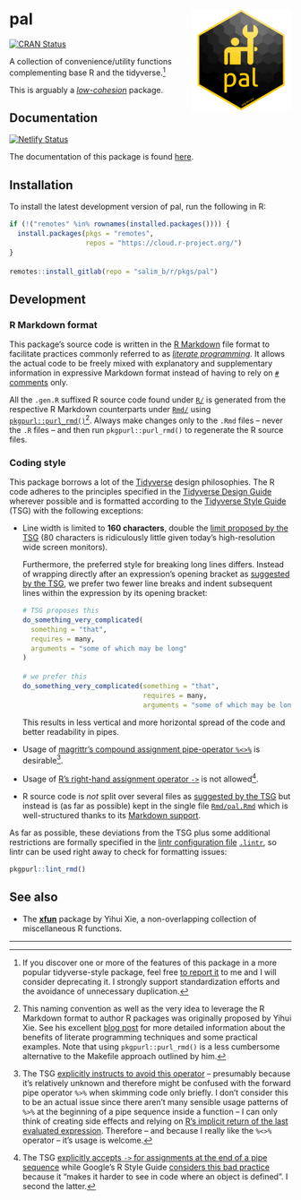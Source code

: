# pal <a href="https://pal.rpkg.dev/"><img src="man/figures/logo.png" alt="Package Logo" class="pkg-logo" align="right" height="180"/></a>

<a href="https://cran.r-project.org/package=pal" class="pkgdown-release"><img src="https://r-pkg.org/badges/version/pal" alt="CRAN Status" /></a>

A collection of convenience/utility functions complementing base R and the tidyverse.[^1]

This is arguably a [*low-cohesion*](https://en.wikipedia.org/wiki/Cohesion_(computer_science)) package.

## Documentation

[![Netlify Status](https://api.netlify.com/api/v1/badges/a8eddba3-4c85-4750-a737-e0d74d721f65/deploy-status)](https://app.netlify.com/sites/pal-rpkg-dev/deploys)

The documentation of this package is found [here](https://pal.rpkg.dev).

## Installation

To install the latest development version of pal, run the following in R:

``` r
if (!("remotes" %in% rownames(installed.packages()))) {
  install.packages(pkgs = "remotes",
                   repos = "https://cloud.r-project.org/")
}

remotes::install_gitlab(repo = "salim_b/r/pkgs/pal")
```

## Development

### R Markdown format

This package’s source code is written in the [R Markdown](https://rmarkdown.rstudio.com/) file format to facilitate practices commonly referred to as [*literate programming*](https://en.wikipedia.org/wiki/Literate_programming). It allows the actual code to be freely mixed with explanatory and supplementary information in expressive Markdown format instead of having to rely on [`#` comments](https://cran.r-project.org/doc/manuals/r-release/R-lang.html#Comments) only.

All the `.gen.R` suffixed R source code found under [`R/`](https://gitlab.com/salim_b/r/pkgs/pal/-/tree/master/R/) is generated from the respective R Markdown counterparts under [`Rmd/`](https://gitlab.com/salim_b/r/pkgs/pal/-/tree/master/Rmd/) using [`pkgpurl::purl_rmd()`](https://pkgpurl.rpkg.dev/dev/reference/purl_rmd.html)[^2]. Always make changes only to the `.Rmd` files – never the `.R` files – and then run `pkgpurl::purl_rmd()` to regenerate the R source files.

### Coding style

This package borrows a lot of the [Tidyverse](https://www.tidyverse.org/) design philosophies. The R code adheres to the principles specified in the [Tidyverse Design Guide](https://principles.tidyverse.org/) wherever possible and is formatted according to the [Tidyverse Style Guide](https://style.tidyverse.org/) (TSG) with the following exceptions:

-   Line width is limited to **160 characters**, double the [limit proposed by the TSG](https://style.tidyverse.org/syntax.html#long-lines) (80 characters is ridiculously little given today’s high-resolution wide screen monitors).

    Furthermore, the preferred style for breaking long lines differs. Instead of wrapping directly after an expression’s opening bracket as [suggested by the TSG](https://style.tidyverse.org/syntax.html#long-lines), we prefer two fewer line breaks and indent subsequent lines within the expression by its opening bracket:

    ``` r
    # TSG proposes this
    do_something_very_complicated(
      something = "that",
      requires = many,
      arguments = "some of which may be long"
    )

    # we prefer this
    do_something_very_complicated(something = "that",
                                  requires = many,
                                  arguments = "some of which may be long")
    ```

    This results in less vertical and more horizontal spread of the code and better readability in pipes.

-   Usage of [magrittr’s compound assignment pipe-operator `%<>%`](https://magrittr.tidyverse.org/reference/compound.html) is desirable[^3].

-   Usage of [R’s right-hand assignment operator `->`](https://rdrr.io/r/base/assignOps.html) is not allowed[^4].

-   R source code is *not* split over several files as [suggested by the TSG](https://style.tidyverse.org/package-files.html) but instead is (as far as possible) kept in the single file [`Rmd/pal.Rmd`](Rmd/pal.Rmd) which is well-structured thanks to its [Markdown support](#r-markdown-format).

As far as possible, these deviations from the TSG plus some additional restrictions are formally specified in the [lintr configuration file](https://github.com/jimhester/lintr#project-configuration) [`.lintr`](.lintr), so lintr can be used right away to check for formatting issues:

``` r
pkgpurl::lint_rmd()
```

## See also

-   The [**xfun**](https://yihui.org/xfun/) package by Yihui Xie, a non-overlapping collection of miscellaneous R functions.

---

[^1]: If you discover one or more of the features of this package in a more popular tidyverse-style package, feel free [to report it](https://gitlab.com/salim_b/r/pkgs/pal/-/issues/new) to me and I will consider deprecating it. I strongly support standardization efforts and the avoidance of unnecessary duplication.

[^2]: This naming convention as well as the very idea to leverage the R Markdown format to author R packages was originally proposed by Yihui Xie. See his excellent [blog post](https://yihui.name/rlp/) for more detailed information about the benefits of literate programming techniques and some practical examples. Note that using `pkgpurl::purl_rmd()` is a less cumbersome alternative to the Makefile approach outlined by him.

[^3]: The TSG [explicitly instructs to avoid this operator](https://style.tidyverse.org/pipes.html#assignment-2) – presumably because it’s relatively unknown and therefore might be confused with the forward pipe operator `%>%` when skimming code only briefly. I don’t consider this to be an actual issue since there aren’t many sensible usage patterns of `%>%` at the beginning of a pipe sequence inside a function – I can only think of creating side effects and relying on [R’s implicit return of the last evaluated expression](https://rdrr.io/r/base/function.html). Therefore – and because I really like the `%<>%` operator – it’s usage is welcome.

[^4]: The TSG [explicitly accepts `->` for assignments at the end of a pipe sequence](https://style.tidyverse.org/pipes.html#assignment-2) while Google’s R Style Guide [considers this bad practice](https://google.github.io/styleguide/Rguide.html#right-hand-assignment) because it “makes it harder to see in code where an object is defined”. I second the latter.
